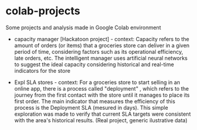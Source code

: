 # colab-projects
Some projects and analysis made in  Google Colab environment

- capacity manager  [Hackatoon project] - context: Capacity refers to the amount of orders (or items) that a groceries store can deliver in a given period of time, considering factors such as its operational efficiency, late orders, etc. The intelligent manager uses artificial neural networks to suggest the ideal capacity considering historical and real-time indicators for the store

- Expl SLA stores - context: For a groceries store to start selling in an online app, there is a process called "deployment" , which refers to the journey from the first contact with the store until it manages to place its first order. The main indicator that measures the efficiency of this process is the Deployment SLA (mesured in days). This simple exploration was made to verify that current SLA targets were consistent with the area's historical results. (Real project, generic ilustrative data)
